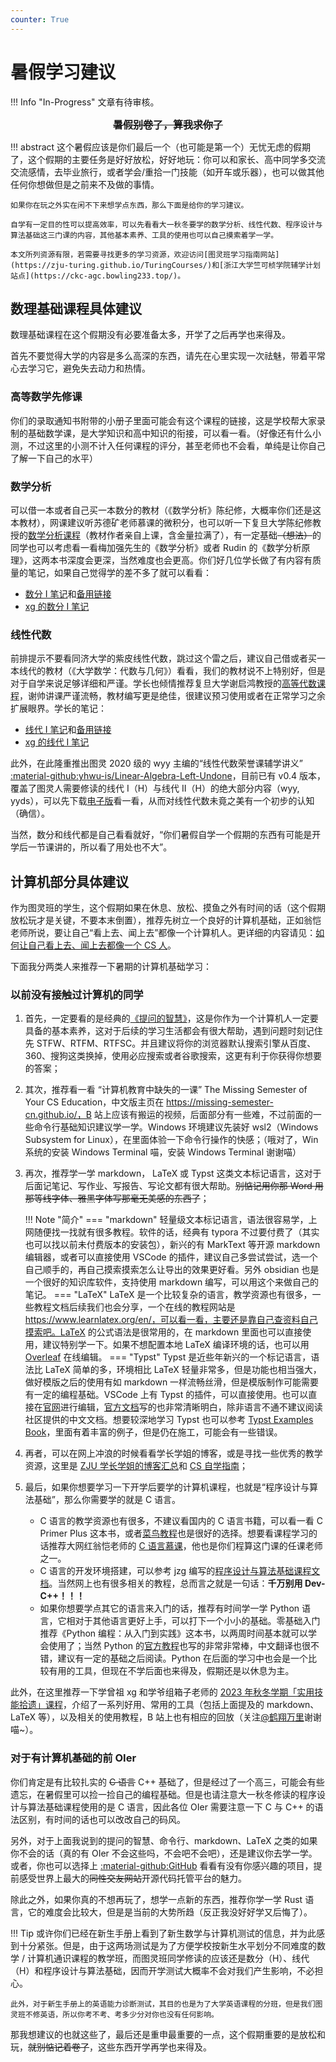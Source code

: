 ```yaml
---
counter: True
---
```


# 暑假学习建议

!!! Info "In-Progress"
    文章有待审核。

<div style="text-align: center; font-size: 1rem;"><strong><del>暑假别卷了，算我求你了</del></strong></div>

!!! abstract
    这个暑假应该是你们最后一个（也可能是第一个）无忧无虑的假期了，这个假期的主要任务是好好放松，好好地玩：你可以和家长、高中同学多交流交流感情，去毕业旅行，或者学会/重拾一门技能（如开车或乐器），也可以做其他任何你想做但是之前来不及做的事情。

    如果你在玩之外实在闲不下来想学点东西，那么下面是给你的学习建议。

    自学有一定目的性可以提高效率，可以先看看大一秋冬要学的数学分析、线性代数、程序设计与算法基础这三门课的内容，其他基本素养、工具的使用也可以自己摸索着学一学。

    本文所列资源有限，若需要寻找更多的学习资源，欢迎访问[图灵班学习指南网站](https://zju-turing.github.io/TuringCourses/)和[浙江大学竺可桢学院辅学计划站点](https://ckc-agc.bowling233.top/)。

## 数理基础课程具体建议
数理基础课程在这个假期没有必要准备太多，开学了之后再学也来得及。

首先不要觉得大学的内容是多么高深的东西，请先在心里实现一次祛魅，带着平常心去学习它，避免失去动力和热情。

### 高等数学先修课
你们的录取通知书附带的小册子里面可能会有这个课程的链接，这是学校帮大家录制的基础数学课，是大学知识和高中知识的衔接，可以看一看。（好像还有什么小测，不过这里的小测不计入任何课程的评分，甚至老师也不会看，单纯是让你自己了解一下自己的水平）

### 数学分析
可以借一本或者自己买一本数分的教材（《数学分析》陈纪修，大概率你们还是这本教材），网课建议听苏德矿老师慕课的微积分，也可以听一下复旦大学陈纪修教授的[数学分析课程](https://www.bilibili.com/video/BV15v411g7VP)（教材作者亲自上课，含金量拉满了），有一定基础<del>（想法）</del>的同学也可以考虑看一看梅加强先生的《数学分析》或者 Rudin 的《数学分析原理》，这两本书深度会更深，当然难度也会更高。你们好几位学长做了有内容有质量的笔记，如果自己觉得学的差不多了就可以看看：

- [数分 Ⅰ 笔记](https://github.com/Intelligent-BOT/hello-world/blob/main/ZJU%E8%B5%84%E6%96%99/%E6%95%B0%E5%AD%A6%E5%88%86%E6%9E%90/%E6%95%B0%E5%AD%A6%E5%88%86%E6%9E%90I%E6%9C%9F%E6%9C%AB%E5%A4%8D%E4%B9%A0.pdf)和[备用链接](https://zhuanlan.zhihu.com/p/450978259)
- [xg 的数分 Ⅰ 笔记](https://note.tonycrane.cc/assets/files/%E6%95%B0%E5%AD%A6%E5%88%86%E6%9E%90%EF%BC%88%E7%94%B2%EF%BC%89I%EF%BC%88H%EF%BC%89%E7%AC%94%E8%AE%B0.pdf)

### 线性代数
前排提示不要看同济大学的紫皮线性代数，跳过这个雷之后，建议自己借或者买一本线代的教材（《大学数学：代数与几何》）看看，我们的教材说不上特别好，但是对于自学来说足够详细和严谨。学长也倾情推荐复旦大学谢启鸿教授的[高等代数课程](https://www.bilibili.com/video/BV1mJ411r7ZB)，谢帅讲课严谨流畅，教材编写更是绝佳，很建议预习使用或者在正常学习之余扩展眼界。学长的笔记：

- [线代 Ⅰ 笔记](https://github.com/Intelligent-BOT/hello-world/blob/main/ZJU%E8%B5%84%E6%96%99/%E7%BA%BF%E6%80%A7%E4%BB%A3%E6%95%B0/%E7%BA%BF%E6%80%A7%E4%BB%A3%E6%95%B0%E6%9C%9F%E6%9C%AB%E5%A4%8D%E4%B9%A0.pdf)和[备用链接](https://zhuanlan.zhihu.com/p/450971993)
- [xg 的线代 Ⅰ 笔记](https://note.tonycrane.cc/assets/files/%E7%BA%BF%E6%80%A7%E4%BB%A3%E6%95%B0%20I%EF%BC%88H%EF%BC%89%E7%AC%94%E8%AE%B0.pdf)

此外，在此隆重推出图灵 2020 级的 wyy 主编的“线性代数荣誉课辅学讲义” [:material-github:yhwu-is/Linear-Algebra-Left-Undone](https://github.com/yhwu-is/Linear-Algebra-Left-Undone)，目前已有 v0.4 版本，覆盖了图灵人需要修读的线代 I（H）与线代 II（H）的绝大部分内容（wyy, yyds），可以先下载[电子版](https://github.com/yhwu-is/Linear-Algebra-Left-Undone/releases/tag/v0.4)看一看，从而对线性代数未竟之美有一个初步的认知（确信）。

当然，数分和线代都是自己看看就好，“你们暑假自学一个假期的东西有可能是开学后一节课讲的，所以看了用处也不大”。

## 计算机部分具体建议
作为图灵班的学生，这个假期如果在休息、放松、摸鱼之外有时间的话（这个假期放松玩才是关键，不要本末倒置），推荐先树立一个良好的计算机基础，正如翁恺老师所说，要让自己“看上去、闻上去”都像一个计算机人。更详细的内容请见：[如何让自己看上去、闻上去都像一个 CS 人](../cser)。

下面我分两类人来推荐一下暑期的计算机基础学习：

### 以前没有接触过计算机的同学

1. 首先，一定要看的是经典的[《提问的智慧》](https://github.com/ryanhanwu/How-To-Ask-Questions-The-Smart-Way/blob/main/README-zh_CN.md)，这是你作为一个计算机人一定要具备的基本素养，这对于后续的学习生活都会有很大帮助，遇到问题时刻记住先 STFW、RTFM、RTFSC。并且建议将你的浏览器默认搜索引擎从百度、360、搜狗这类换掉，使用必应搜索或者谷歌搜索，这更有利于你获得你想要的答案；
2. 其次，推荐看一看 “计算机教育中缺失的一课” The Missing Semester of Your CS Education，中文版主页在 https://missing-semester-cn.github.io/，B 站上应该有搬运的视频，后面部分有一些难，不过前面的一些命令行基础知识建议学一学。Windows 环境建议先装好 wsl2（Windows Subsystem for Linux），在里面体验一下命令行操作的快感；（哦对了，Win 系统的安装 Windows Terminal 喵，安装 Windows Terminal 谢谢喵）
3. 再次，推荐学一学 markdown， LaTeX 或 Typst 这类文本标记语言，这对于后面记笔记、写作业、写报告、写论文都有很大帮助。<del>别惦记用你那 Word 用那等线字体、雅黑字体写那毫无美感的东西了</del>；

    !!! Note "简介"
        === "markdown"
            轻量级文本标记语言，语法很容易学，上网随便找一找就有很多教程。软件的话，经典有 typora 不过要付费了（其实也可以找以前未付费版本的安装包），新兴的有 MarkText 等开源 markdown 编辑器，或者可以直接使用 VSCode 的插件，建议自己多尝试尝试，选一个自己顺手的，再自己摸索摸索怎么让导出的效果更好看。另外 obsidian 也是一个很好的知识库软件，支持使用 markdown 编写，可以用这个来做自己的笔记。
        === "LaTeX"
            LaTeX 是一个比较复杂的语言，教学资源也有很多，一些教程文档后续我们也会分享，一个在线的教程网站是 https://www.learnlatex.org/en/，可以看一看，主要还是靠自己查资料自己摸索吧。LaTeX 的公式语法是很常用的，在 markdown 里面也可以直接使用，建议特别学一下。如果不想配置本地 LaTeX 编译环境的话，也可以用 [Overleaf](https://www.overleaf.com/) 在线编辑。
        === "Typst"
            Typst 是近些年新兴的一个标记语言，语法比 LaTeX 简单的多，环境相比 LaTeX 轻量非常多，但是功能也相当强大，做好模版之后的使用有如 markdown 一样流畅丝滑，但是模版制作可能需要有一定的编程基础。VSCode 上有 Typst 的插件，可以直接使用。也可以直接在[官网](https://typst.app)进行编辑，[官方文档](https://typst.app/docs/)写的也非常清晰明白，除非语言不通不建议阅读社区提供的中文文档。想要较深地学习 Typst 也可以参考 [Typst Examples Book](https://sitandr.github.io/typst-examples-book/book/about.html)，里面有着丰富的例子，但是仍在施工，可能会有一些错误。

4. 再者，可以在网上冲浪的时候看看学长学姐的博客，或是寻找一些优秀的教学资源，这里是 [ZJU 学长学姐的博客汇总](https://isshikihugh.github.io/zju-cs-asio/)和 [CS 自学指南](https://csdiy.wiki/)；
5. 最后，如果你想要学习一下开学后要学的计算机课程，也就是“程序设计与算法基础”，那么你需要学的就是 C 语言。  
    - C 语言的教学资源也有很多，不建议看国内的 C 语言书籍，可以看一看 C Primer Plus 这本书，或者[菜鸟教程](https://www.runoob.com/cprogramming/c-tutorial.html)也是很好的选择。想要看课程学习的话推荐大网红翁恺老师的 [C 语言慕课](https://www.icourse163.org/course/0809ZJU007-9001)，他也是你们程算这门课的任课老师之一。
    - C 语言的开发环境搭建，可以参考 jzg 编写的[程序设计与算法基础课程文档](https://zhoutimemachine.github.io/2023_FPA/)。当然网上也有很多相关的教程，总而言之就是一句话：**千万别用 Dev-C++！！！**
    - 如果你想要学点其它的语言来入门的话，推荐有时间学一学 Python 语言，它相对于其他语言更好上手，可以打下一个小小的基础。零基础入门推荐《Python 编程：从入门到实践》这本书，以两周时间基本就可以学会使用了；当然 Python 的[官方教程](https://docs.python.org/3.11/index.html)也写的非常非常棒，中文翻译也很不错，建议有一定的基础之后阅读。Python 在后面的学习中也会是一个比较有用的工具，但现在不学后面也来得及，假期还是以休息为主。

此外，在这里推荐一下学曾祖 xg 和学爷组箱子老师的 [2023 年秋冬学期「实用技能拾遗」课程](https://slides.tonycrane.cc/PracticalSkillsTutorial/2023-fall-ckc/)，介绍了一系列好用、常用的工具（包括上面提及的 markdown、LaTeX 等），以及相关的使用教程，B 站上也有相应的回放（关注[@鹤翔万里](https://space.bilibili.com/171431343)谢谢喵~）。

### 对于有计算机基础的前 OIer
你们肯定是有比较扎实的 <del>C 语言</del> C++ 基础了，但是经过了一个高三，可能会有些遗忘，在暑假里可以捡一捡自己的编程基础。但是也请注意大一秋冬修读的程序设计与算法基础课程使用的是 C 语言，因此各位 OIer 需要注意一下 C 与 C++ 的语法区别，有时间的话也可以改改自己的码风。

另外，对于上面我说到的提问的智慧、命令行、markdown、LaTeX 之类的如果你不会的话（真的有 OIer 不会这些吗，不会吧不会吧），还是建议你去学一学。或者，你也可以选择上 [:material-github:GitHub](https://www.github.com) 看看有没有你感兴趣的项目，提前感受世界上最大的<del>同性交友网站</del>开源代码托管平台的魅力。

除此之外，如果你真的不想再玩了，想学一点新的东西，推荐你学一学 Rust 语言，它的难度会比较大，但是是当前的大势所趋（反正我没好好学又后悔了）。


!!! Tip
    或许你们已经在新生手册上看到了新生数学与计算机测试的信息，并为此感到十分紧张。但是，由于这两场测试是为了方便学校按新生水平划分不同难度的数学 / 计算机通识课程的教学班，而图灵班同学修读的应该还是数分（H）、线代（H）和程序设计与算法基础，因而开学测试大概率不会对我们产生影响，不必担心。

    此外，对于新生手册上的英语能力诊断测试，其目的也是为了大学英语课程的分班，但是我们图灵班不修英语，所以你考不考、考多少分对你也没有任何影响。

那我想建议的也就这些了，最后还是重申最重要的一点，这个假期重要的是放松和玩，<del>就别惦记着卷了</del>，这些东西开学再学也来得及。